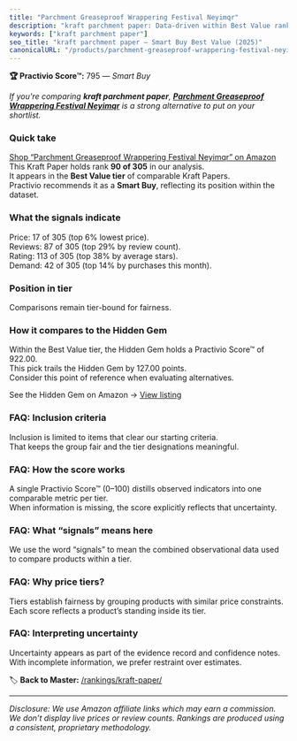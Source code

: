 ```yaml
---
title: "Parchment Greaseproof Wrappering Festival Neyimqr"
description: "kraft parchment paper: Data-driven within Best Value ranking using the Practivio Score™. Positioned by quality, value, demand, findability, momentum."
keywords: ["kraft parchment paper"]
seo_title: "kraft parchment paper — Smart Buy Best Value (2025)"
canonicalURL: "/products/parchment-greaseproof-wrappering-festival-neyimqr-B0CXJ5DMHG/"
---
```


**🏆 Practivio Score™:** 795 — _Smart Buy_


*If you're comparing **kraft parchment paper**, **[Parchment Greaseproof Wrappering Festival Neyimqr](https://www.amazon.com/dp/B0CXJ5DMHG?tag=practivio-20)** is a strong alternative to put on your shortlist.*
### Quick take
[Shop “Parchment Greaseproof Wrappering Festival Neyimqr” on Amazon](https://www.amazon.com/dp/B0CXJ5DMHG?tag=practivio-20)
This Kraft Paper holds rank **90 of 305** in our analysis.  
It appears in the **Best Value tier** of comparable Kraft Papers.  
Practivio recommends it as a **Smart Buy**, reflecting its position within the dataset.

### What the signals indicate
Price: 17 of 305 (top 6% lowest price).  
Reviews: 87 of 305 (top 29% by review count).  
Rating: 113 of 305 (top 38% by average stars).  
Demand: 42 of 305 (top 14% by purchases this month).

### Position in tier
Comparisons remain tier-bound for fairness.

### How it compares to the Hidden Gem
Within the Best Value tier, the Hidden Gem holds a Practivio Score™ of 922.00.  
This pick trails the Hidden Gem by 127.00 points.  
Consider this point of reference when evaluating alternatives.  

See the Hidden Gem on Amazon → [View listing](https://www.amazon.com/dp/B0C24QVJVF?tag=practivio-20)

### FAQ: Inclusion criteria
Inclusion is limited to items that clear our starting criteria.  
That keeps the group fair and the tier designations meaningful.

### FAQ: How the score works
A single Practivio Score™ (0–100) distills observed indicators into one comparable metric per tier.  
When information is missing, the score explicitly reflects that uncertainty.

### FAQ: What “signals” means here
We use the word “signals” to mean the combined observational data used to compare products within a tier.

### FAQ: Why price tiers?
Tiers establish fairness by grouping products with similar price constraints.  
Each score reflects a product’s standing inside its tier.

### FAQ: Interpreting uncertainty
Uncertainty appears as part of the evidence record and confidence notes.  
With incomplete information, we prefer restraint over estimates.


🏷️ **Back to Master:** [/rankings/kraft-paper/](/rankings/kraft-paper/)

---
_Disclosure: We use Amazon affiliate links which may earn a commission. We don’t display live prices or review counts. Rankings are produced using a consistent, proprietary methodology._

